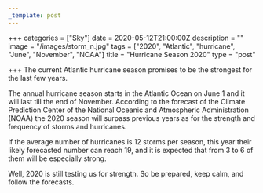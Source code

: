 ```yaml
---
_template: post
---
```





+++
categories = ["Sky"]
date = 2020-05-12T21:00:00Z
description = ""
image = "/images/storm_n.jpg"
tags = ["2020", "Atlantic", "hurricane", "June", "November", "NOAA"]
title = "Hurricane Season 2020"
type = "post"

+++
The current Atlantic hurricane season promises to be the strongest for the last few years.

The annual hurricane season starts in the Atlantic Ocean on June 1 and it will last till the end of November. According to the forecast of the Climate Prediction Center of the National Oceanic and Atmospheric Administration (NOAA) the 2020 season will surpass previous years as for the strength and frequency of storms and hurricanes.

If the average number of hurricanes is 12 storms per season, this year their likely forecasted number can reach 19, and it is expected that from 3 to 6 of them will be especially strong.

Well, 2020 is still testing us for strength. So be prepared, keep calm, and follow the forecasts.

